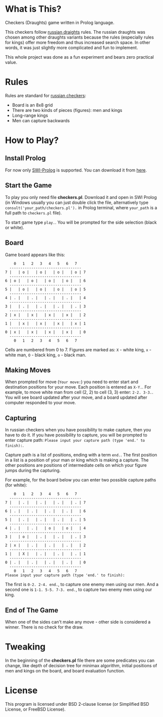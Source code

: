 What is This?
=============

Checkers (Draughts) game written in Prolog language.

This checkers follow [russian draights](https://en.wikipedia.org/wiki/Russian_draughts) rules.
The russian draughts was chosen among other draughts variants because the rules (especially rules for kings) offer more freedom and thus increased search space.
In other words, it was just slightly more complicated and fun to implement.

This whole project was done as a fun experiment and bears zero practical value.

Rules
=====

Rules are standard for [russian checkers](http://en.wikipedia.org/wiki/Russian_checkers):

* Board is an 8x8 grid
* There are two kinds of pieces (figures): men and kings
* Long-range kings
* Men can capture backwards

How to Play?
============

Install Prolog
--------------

For now only [SWI-Prolog](http://www.swi-prolog.org/) is supported.
You can download it from [here](http://www.swi-prolog.org/download/stable).

Start the Game
----------

To play you only need file **checkers.pl**.
Download it and open in SWI Prolog (in Windows usually you can just double click the file, alternatively type `consult('your_path/checkers.pl').` in Prolog terminal, where `your_path` is a full path to `checkers.pl` file).

To start game type `play.`. You will be prompted for the side selection (black or white).

Board
----------

Game board appears like this:

```
    0   1   2   3   4   5   6   7
  ---------------------------------
7 |   | o |   | o |   | o |   | o | 7
  ---------------------------------
6 | o |   | o |   | o |   | o |   | 6
  ---------------------------------
5 |   | o |   | o |   | o |   | o | 5
  ---------------------------------
4 | . |   | . |   | . |   | . |   | 4
  ---------------------------------
3 |   | . |   | . |   | . |   | . | 3
  ---------------------------------
2 | x |   | x |   | x |   | x |   | 2
  ---------------------------------
1 |   | x |   | x |   | x |   | x | 1
  ---------------------------------
0 | x |   | x |   | x |   | x |   | 0
  ---------------------------------
    0   1   2   3   4   5   6   7
```

Cells are numbered from 0 to 7.
Figures are marked as: `X` - white king, `x` - white man, `O` - black king, `o` - black man.

Making Moves
------------

When prompted for move (`Your move:`) you need to enter start and destination positions for your move.
Each position is entered as `X-Y.`. For example, to move white man from cell (2, 2) to cell (3, 3) enter: `2-2. 3-3.`. You will see board updated after your move, and a board updated after computer responded to your move.

Capturing
----------------

In russian checkers when you have possibility to make capture, then you have to do it.
If you have possibility to capture, you will be prompted to enter capture path: `Please input your capture path (type 'end.' to finish):`.

Capture path is a list of positions, ending with a term `end.`.
The first position in a list is a position of your man or king which is making a capture. The other positions are positions of intermediate cells on which your figure jumps during the capturing.

For example, for the board below you can enter two possible capture paths (for white):

```
    0   1   2   3   4   5   6   7
  ---------------------------------
7 |   | . |   | . |   | . |   | . | 7
  ---------------------------------
6 | . |   | . |   | . |   | . |   | 6
  ---------------------------------
5 |   | . |   | . |   | . |   | . | 5
  ---------------------------------
4 | . |   | . |   | o |   | o |   | 4
  ---------------------------------
3 |   | o |   | . |   | . |   | . | 3
  ---------------------------------
2 | x |   | . |   | . |   | . |   | 2
  ---------------------------------
1 |   | X |   | . |   | . |   | . | 1
  ---------------------------------
0 | . |   | . |   | . |   | . |   | 0
  ---------------------------------
    0   1   2   3   4   5   6   7
Please input your capture path (type 'end.' to finish):
```

The first is `0-2. 2-4. end.`, to capture one enemy men using our men. And a second one is `1-1. 5-5. 7-3. end.`, to capture two enemy men using our king.

End of The Game
---------------

When one of the sides can't make any move - other side is considered a winner.
There is no check for the draw.

Tweaking
========

In the beginning of the **checkers.pl** file there are some predicates you can change, like depth of decision tree for minimax algorithm, initial positions of men and kings on the board, and board evaluation function.

License
=======

This program is licensed under BSD 2-clause license (or Simplified BSD License, or FreeBSD License).

